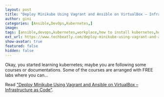 ```yaml
---
layout: post
title: "Deploy Minikube Using Vagrant and Ansible on VirtualBox – Infrastructure as Code"
author: gini
categories: [Ansible,DevOps,Kubernetes,]
image: 
tags: [ansible,devops,kubernetes,workplace,how to install kubernetes,how to install minikube,install minikube using vagrant and ansible,kubernetes cluster,learn kubernetes,minikube,minikube iac,minikube infrastructure as code,minikube inside virtualbox,minikube using ansible,minikube using vagrant,minikube using vagrant and ansible,]
ext_url: https://www.techbeatly.com/deploy-minikube-using-vagrant-and-ansible-on-virtualbox-infrastructure-as-code/
show-avatar: true
featured: false
hidden: false
---
```


Okay, you started learning kubernetes; maybe you are following some courses or documentations. Some of the courses are arranged with FREE labs where you can...

Read ["Deploy Minikube Using Vagrant and Ansible on VirtualBox – Infrastructure as Code"](https://www.techbeatly.com/deploy-minikube-using-vagrant-and-ansible-on-virtualbox-infrastructure-as-code/).